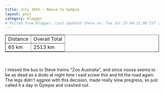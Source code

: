 ```yaml
---
title: July 19th - Noosa to Gympie
layout: post
category: blogger
# Pulled from Blogger. Last updated there on: Tue Jul 25 04:21:00 IST 2006
---
```

<TABLE BORDER="1"><TR><TD>Distance</TD><TD>Overall Total</TD></TR><TR><TD>65 km</TD><TD>2513 km</TD></TR></TABLE><br /><br />I missed the bus to Steve Irwins "Zoo Australia", and since noosa seems to be as dead as a dodo at night time i said screw this and hit the road again. The legs didn't aggree with this decision, made really slow progress, so just called it a day in Gympie and crashed out.
